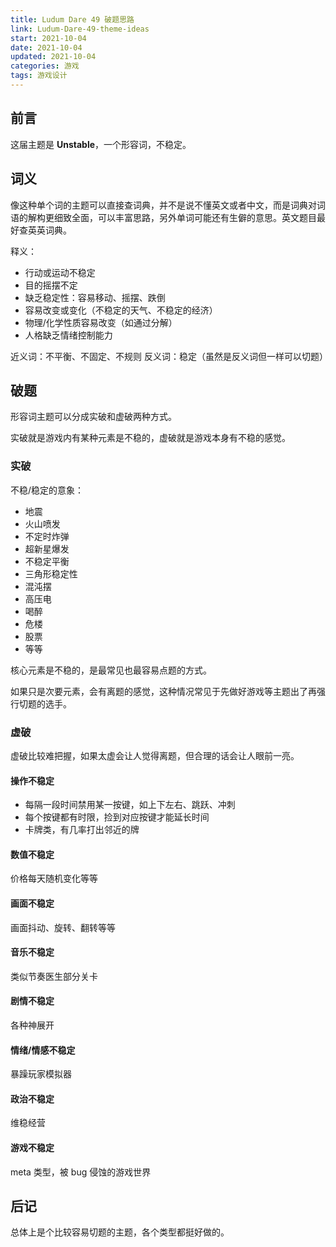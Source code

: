 ```yaml
---
title: Ludum Dare 49 破题思路
link: Ludum-Dare-49-theme-ideas
start: 2021-10-04
date: 2021-10-04
updated: 2021-10-04
categories: 游戏
tags: 游戏设计
---
```


## 前言

这届主题是 **Unstable**，一个形容词，不稳定。

<!-- more -->

## 词义

像这种单个词的主题可以直接查词典，并不是说不懂英文或者中文，而是词典对词语的解构更细致全面，可以丰富思路，另外单词可能还有生僻的意思。英文题目最好查英英词典。

释义：

- 行动或运动不稳定
- 目的摇摆不定
- 缺乏稳定性：容易移动、摇摆、跌倒
- 容易改变或变化（不稳定的天气、不稳定的经济）
- 物理/化学性质容易改变（如通过分解）
- 人格缺乏情绪控制能力

近义词：不平衡、不固定、不规则
反义词：稳定（虽然是反义词但一样可以切题）

## 破题

形容词主题可以分成实破和虚破两种方式。

实破就是游戏内有某种元素是不稳的，虚破就是游戏本身有不稳的感觉。

### 实破

不稳/稳定的意象：

- 地震
- 火山喷发
- 不定时炸弹
- 超新星爆发
- 不稳定平衡
- 三角形稳定性
- 混沌摆
- 高压电
- 喝醉
- 危楼
- 股票
- 等等

核心元素是不稳的，是最常见也最容易点题的方式。

如果只是次要元素，会有离题的感觉，这种情况常见于先做好游戏等主题出了再强行切题的选手。

### 虚破

虚破比较难把握，如果太虚会让人觉得离题，但合理的话会让人眼前一亮。

#### 操作不稳定

- 每隔一段时间禁用某一按键，如上下左右、跳跃、冲刺
- 每个按键都有时限，捡到对应按键才能延长时间
- 卡牌类，有几率打出邻近的牌

#### 数值不稳定

价格每天随机变化等等

#### 画面不稳定

画面抖动、旋转、翻转等等

#### 音乐不稳定

类似节奏医生部分关卡

#### 剧情不稳定

各种神展开

#### 情绪/情感不稳定

暴躁玩家模拟器

#### 政治不稳定

维稳经营

#### 游戏不稳定

meta 类型，被 bug 侵蚀的游戏世界

## 后记

总体上是个比较容易切题的主题，各个类型都挺好做的。
